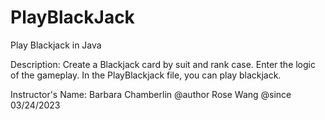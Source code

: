 # PlayBlackJack
Play Blackjack in Java

Description: 
Create a Blackjack card by suit and rank case. 
Enter the logic of the gameplay.
In the PlayBlackjack file, you can play blackjack.

Instructor's Name: Barbara Chamberlin
 @author     Rose Wang
 @since      03/24/2023

